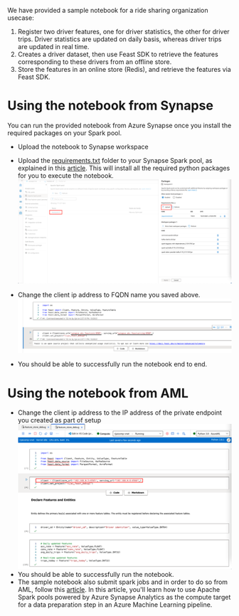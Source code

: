 We have provided a sample notebook for a ride sharing organization usecase:

1. Register two driver features, one for driver statistics, the other for driver trips. Driver statistics are updated on daily basis, whereas driver trips are updated in real time.
2. Creates a driver dataset, then use Feast SDK to retrieve the features corresponding to these drivers from an offline store.
3. Store the features in an online store (Redis), and retrieve the features via Feast SDK.


# Using the notebook from Synapse

You can run the provided notebook from Azure Synapse once you install the required packages on your Spark pool.
- Upload the notebook to Synapse workspace
- Upload the [requirements.txt](./requirements.txt) folder to your Synapse Spark pool, as explained in this [article](https://docs.microsoft.com/en-us/azure/synapse-analytics/spark/apache-spark-manage-python-packages). This will install all the required python packages for you to execute the notebook.
     ![Synapse Package](./images/spark_pkg.png)


- Change the client ip address to FQDN name you saved above.
    ![Synapse-Client](./images/synapse_client.png)
- You should be able to successfully run the notebook end to end.


# Using the notebook from AML

- Change the client ip address to the IP address of the private endpoint you created as part of setup
    ![Synapse-Client](./images/aml_ip.png)
- You should be able to successfully run the notebook.
- The sample notebook also submit spark jobs and in order to do so from AML, follow this [article](https://docs.microsoft.com/en-us/azure/machine-learning/how-to-use-synapsesparkstep). In this article, you'll learn how to use Apache Spark pools powered by Azure Synapse Analytics as the compute target for a data preparation step in an Azure Machine Learning pipeline.
